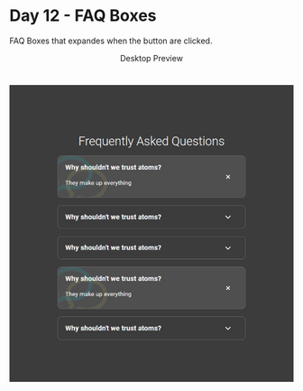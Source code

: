 # Day 12 - FAQ Boxes

FAQ Boxes that expandes when the button are clicked.

<p align="center">Desktop Preview</p>
<h1 align="center">
  <img alt="Desktop preview" src="imgs/preview-imgs/desktop.jpg" />
</h1>
